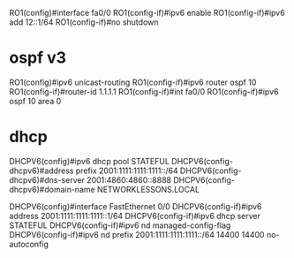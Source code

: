 RO1(config)#interface fa0/0
RO1(config-if)#ipv6 enable
RO1(config-if)#ipv6 add 12::1/64
RO1(config-if)#no shutdown

# ospf v3
RO1(config)#ipv6 unicast-routing
RO1(config-if)#ipv6 router ospf 10
RO1(config-if)#router-id 1.1.1.1
RO1(config-if)#int fa0/0
RO1(config-if)#ipv6 ospf 10 area 0

# dhcp
DHCPV6(config)#ipv6 dhcp pool STATEFUL
DHCPV6(config-dhcpv6)#address prefix 2001:1111:1111:1111::/64
DHCPV6(config-dhcpv6)#dns-server 2001:4860:4860::8888
DHCPV6(config-dhcpv6)#domain-name NETWORKLESSONS.LOCAL

DHCPV6(config)#interface FastEthernet 0/0
DHCPV6(config-if)#ipv6 address 2001:1111:1111:1111::1/64
DHCPV6(config-if)#ipv6 dhcp server STATEFUL
DHCPV6(config-if)#ipv6 nd managed-config-flag
DHCPV6(config-if)#ipv6 nd prefix 2001:1111:1111:1111::/64 14400 14400 no-autoconfig

